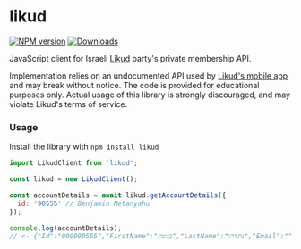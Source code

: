 # likud
[![NPM version][npm-image]][npm-url] [![Downloads][downloads-image]][npm-url]

JavaScript client for Israeli [Likud](https://www.likud.org.il/) party's private membership API.

Implementation relies on an undocumented API used by [Likud's mobile app](https://play.google.com/store/apps/details?id=com.bosonet.likud) and may break without notice. The code is provided for educational purposes only. Actual usage of this library is strongly discouraged, and may violate Likud's terms of service. 

### Usage
Install the library with `npm install likud`

```javascript
import LikudClient from 'likud';

const likud = new LikudClient();

const accountDetails = await likud.getAccountDetails({
  id: '90555' // Benjamin Netanyahu
});

console.log(accountDetails);
// <- {"Id":"000090555","FirstName":"בנימין","LastName":"נתניהו","Email":"","CityCode":3000,"CityName":"ירושלים","StreetCode":808,"StreetName":"עזה","HouseNum":"35","Appartment":"","ZipCode":"92383","Phone":null,"SecondPhone":"025317200","StatusDate":"2019-03-01T00:00:00+02:00","Branch":3000,"paymentStatus":true,"JoiningDate":"1984-01-15T00:00:00+02:00","positions":["מזכירות-חבר כנסת","שרים-ראש הממשלה","חבר כנסת-חבר כנסת","מרכז הליכוד-חבר כנסת","לשכת הליכוד-חבר כנסת","הנהלת הלשכה-ראש הממשלה"],"positionsCandidate":[]} 
```

[downloads-image]: https://img.shields.io/npm/dm/likud.svg

[npm-url]: https://npmjs.org/package/likud
[npm-image]: https://img.shields.io/npm/v/likud.svg
